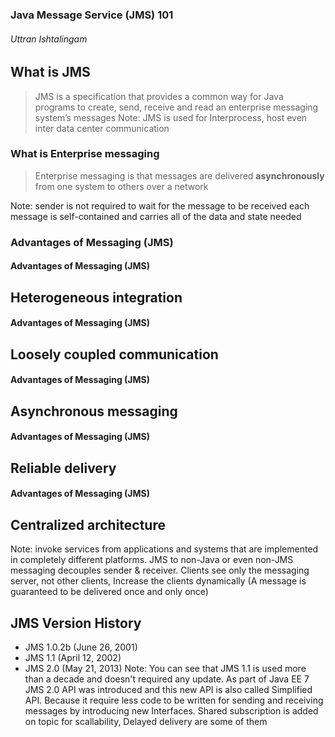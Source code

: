 ### Java Message Service (JMS) 101
###### Uttran Ishtalingam


## What is JMS
> JMS is a specification that provides a common way for Java programs to create, send, receive and read an enterprise messaging system’s messages
Note: JMS is used for Interprocess, host even inter data center communication 


### What is Enterprise messaging
> Enterprise messaging is that messages are delivered **asynchronously** from one system to others over a network

Note:
sender is not required to wait for the message to be received
each message is self-contained and carries all of the data and state needed


### Advantages of Messaging (JMS)


#### Advantages of Messaging (JMS)
## Heterogeneous integration


#### Advantages of Messaging (JMS)
## Loosely coupled communication


#### Advantages of Messaging (JMS)
## Asynchronous messaging


#### Advantages of Messaging (JMS)
## Reliable delivery


#### Advantages of Messaging (JMS)
## Centralized architecture
Note: invoke services from applications and systems that are implemented in completely different platforms.  JMS to non-Java or even non-JMS messaging
decouples sender & receiver. Clients see only the messaging server, not other clients,
Increase the clients dynamically
(A message is guaranteed to be delivered once and only once)


## JMS Version History
* JMS 1.0.2b (June 26, 2001)
* JMS 1.1 (April 12, 2002)
* JMS 2.0 (May 21, 2013)
Note: You can see that JMS 1.1 is used more than a decade and doesn't required any update. As part of Java EE 7 JMS 2.0 API was introduced and this new API is also called Simplified API. Because it require less code to be written for sending and receiving messages by introducing new Interfaces. Shared subscription is added on topic for scallability, Delayed delivery are some of them
